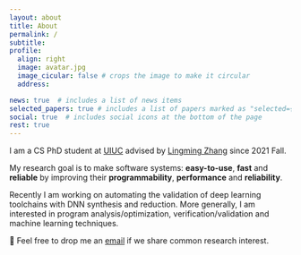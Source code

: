 ```yaml
---
layout: about
title: About
permalink: /
subtitle:
profile:
  align: right
  image: avatar.jpg
  image_cicular: false # crops the image to make it circular
  address:

news: true  # includes a list of news items
selected_papers: true # includes a list of papers marked as "selected={true}"
social: true  # includes social icons at the bottom of the page
rest: true
---
```


I am a CS PhD student at [UIUC](https://illinois.edu/) advised by [Lingming Zhang](http://lingming.cs.illinois.edu/) since 2021 Fall.

My research goal is to make software systems: **easy-to-use**, **fast** and **reliable** by improving their **programmability**, **performance** and **reliability**.

Recently I am working on automating the validation of deep learning toolchains with DNN synthesis and reduction.
More generally, I am interested in program analysis/optimization, verification/validation and machine learning techniques.

🤗 Feel free to drop me an [email](mailto:jiawei6@illinois.edu) if we share common research interest.
